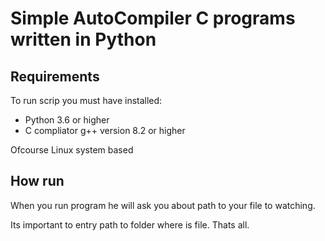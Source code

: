 # Simple AutoCompiler C programs written in Python

## Requirements
To run scrip you must have installed:
  - Python 3.6 or higher
  - C compliator g++ version 8.2 or higher

Ofcourse Linux system based

## How run
When you run program he will ask you about path to your file to watching.

Its important to entry path to folder where is file.
Thats all.
